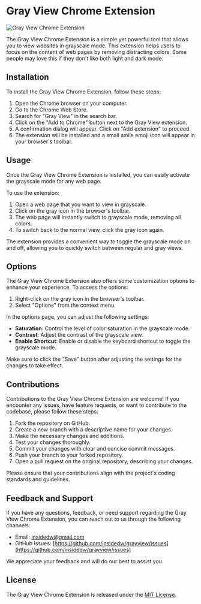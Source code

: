 # Gray View Chrome Extension

![Gray View Chrome Extension](https://ik.imagekit.io/crso3ztbifq/mustardseed/icon-96x96_UuKg7vowp.png?updatedAt=1674555273704)

The Gray View Chrome Extension is a simple yet powerful tool that allows you to view websites in grayscale mode. This extension helps users to focus on the content of web pages by removing distracting colors.
Some people may love this if they don't like both light and dark mode.

## Installation

To install the Gray View Chrome Extension, follow these steps:

1. Open the Chrome browser on your computer.
2. Go to the Chrome Web Store.
3. Search for "Gray View" in the search bar.
4. Click on the "Add to Chrome" button next to the Gray View extension.
5. A confirmation dialog will appear. Click on "Add extension" to proceed.
6. The extension will be installed and a small smile emoji icon will appear in your browser's toolbar.

## Usage

Once the Gray View Chrome Extension is installed, you can easily activate the grayscale mode for any web page.

To use the extension:

1. Open a web page that you want to view in grayscale.
2. Click on the gray icon in the browser's toolbar.
3. The web page will instantly switch to grayscale mode, removing all colors.
4. To switch back to the normal view, click the gray icon again.

The extension provides a convenient way to toggle the grayscale mode on and off, allowing you to quickly switch between regular and gray views.

## Options

The Gray View Chrome Extension also offers some customization options to enhance your experience. To access the options:

1. Right-click on the gray icon in the browser's toolbar.
2. Select "Options" from the context menu.

In the options page, you can adjust the following settings:

- **Saturation**: Control the level of color saturation in the grayscale mode.
- **Contrast**: Adjust the contrast of the grayscale view.
- **Enable Shortcut**: Enable or disable the keyboard shortcut to toggle the grayscale mode.

Make sure to click the "Save" button after adjusting the settings for the changes to take effect.

## Contributions

Contributions to the Gray View Chrome Extension are welcome! If you encounter any issues, have feature requests, or want to contribute to the codebase, please follow these steps:

1. Fork the repository on GitHub.
2. Create a new branch with a descriptive name for your changes.
3. Make the necessary changes and additions.
4. Test your changes thoroughly.
5. Commit your changes with clear and concise commit messages.
6. Push your branch to your forked repository.
7. Open a pull request on the original repository, describing your changes.

Please ensure that your contributions align with the project's coding standards and guidelines.

## Feedback and Support

If you have any questions, feedback, or need support regarding the Gray View Chrome Extension, you can reach out to us through the following channels:

- Email: [insidedw@gmail.com](mailto:insidedw@gmail.com)
- GitHub Issues: [https://github.com/insidedw/grayview/issues](https://github.com/insidedw/grayview/issues)

We appreciate your feedback and will do our best to assist you.

## License

The Gray View Chrome Extension is released under the [MIT License](/path/to/LICENSE).